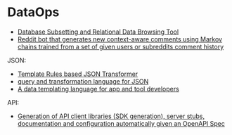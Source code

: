 # DataOps

- [Database Subsetting and Relational Data Browsing Tool](https://github.com/Wisser/Jailer)
- [Reddit bot that generates new context-aware comments using Markov chains trained from a set of given users or subreddits comment history](https://github.com/PhantomInsights/comments-generator)

JSON:
- [Template Rules based JSON Transformer](https://github.com/amida-tech/jsonapter)
- [query and transformation language for JSON](https://github.com/schibsted/jslt)
- [A data templating language for app and tool developers](https://jsonnet.org/)

API:
- [Generation of API client libraries (SDK generation), server stubs, documentation and configuration automatically given an OpenAPI Spec](https://github.com/OpenAPITools/openapi-generator)
